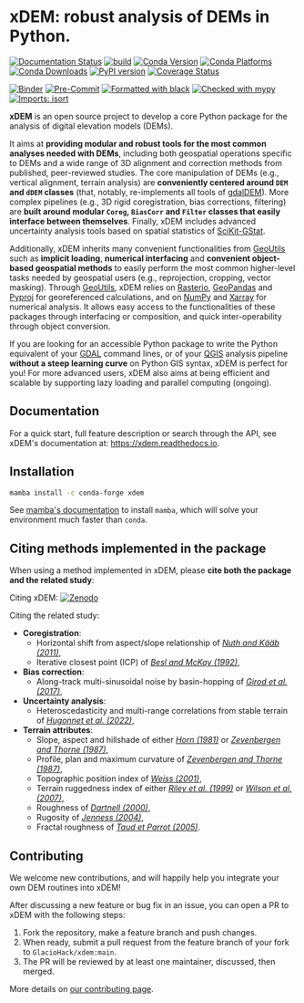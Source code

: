 # xDEM: robust analysis of DEMs in Python.

[![Documentation Status](https://readthedocs.org/projects/xdem/badge/?version=latest)](https://xdem.readthedocs.io/en/latest/?badge=latest)
[![build](https://github.com/GlacioHack/xdem/actions/workflows/python-package.yml/badge.svg)](https://github.com/GlacioHack/xdem/actions/workflows/python-package.yml)
[![Conda Version](https://img.shields.io/conda/vn/conda-forge/xdem.svg)](https://anaconda.org/conda-forge/xdem)
[![Conda Platforms](https://img.shields.io/conda/pn/conda-forge/xdem.svg)](https://anaconda.org/conda-forge/xdem)
[![Conda Downloads](https://img.shields.io/conda/dn/conda-forge/xdem.svg)](https://anaconda.org/conda-forge/xdem)
[![PyPI version](https://badge.fury.io/py/xdem.svg)](https://badge.fury.io/py/xdem)
[![Coverage Status](https://coveralls.io/repos/github/GlacioHack/xdem/badge.svg?branch=main)](https://coveralls.io/github/GlacioHack/xdem?branch=main)

[![Binder](https://mybinder.org/badge_logo.svg)](https://mybinder.org/v2/gh/GlacioHack/xdem/main)
[![Pre-Commit](https://img.shields.io/badge/pre--commit-enabled-brightgreen?logo=pre-commit&logoColor=white)](https://github.com/pre-commit/pre-commit)
[![Formatted with black](https://img.shields.io/badge/code%20style-black-000000.svg)](https://github.com/python/black)
[![Checked with mypy](http://www.mypy-lang.org/static/mypy_badge.svg)](http://mypy-lang.org/)
[![Imports: isort](https://img.shields.io/badge/%20imports-isort-%231674b1?style=flat&labelColor=ef8336)](https://pycqa.github.io/isort/)

**xDEM** is an open source project to develop a core Python package for the analysis of digital elevation models (DEMs).

It aims at **providing modular and robust tools for the most common analyses needed with DEMs**, including both geospatial
operations specific to DEMs and a wide range of 3D alignment and correction methods from published, peer-reviewed studies.
The core manipulation of DEMs (e.g., vertical alignment, terrain analysis) are **conveniently centered around `DEM` and `dDEM` classes** (that, notably, re-implements all tools
of [gdalDEM](https://gdal.org/programs/gdaldem.html)). More complex pipelines (e.g., 3D rigid coregistration, bias corrections, filtering) are **built around
modular `Coreg`, `BiasCorr` and `Filter` classes that easily interface between themselves**. Finally, xDEM includes advanced
uncertainty analysis tools based on spatial statistics of [SciKit-GStat](https://scikit-gstat.readthedocs.io/en/latest/).

Additionally, xDEM inherits many convenient functionalities from [GeoUtils](https://github.com/GlacioHack/geoutils) such as
**implicit loading**, **numerical interfacing** and **convenient object-based geospatial methods** to easily perform
the most common higher-level tasks needed by geospatial users (e.g., reprojection, cropping, vector masking). Through [GeoUtils](https://github.com/GlacioHack/geoutils), xDEM
relies on [Rasterio](https://github.com/rasterio/rasterio), [GeoPandas](https://github.com/geopandas/geopandas) and [Pyproj](https://github.com/pyproj4/pyproj)
for georeferenced calculations, and on [NumPy](https://github.com/numpy/numpy) and [Xarray](https://github.com/pydata/xarray) for numerical analysis. It allows easy access to
the functionalities of these packages through interfacing or composition, and quick inter-operability through object conversion.

If you are looking for an accessible Python package to write the Python equivalent of your [GDAL](https://gdal.org/) command lines, or of your
[QGIS](https://www.qgis.org/en/site/) analysis pipeline **without a steep learning curve** on Python GIS syntax, xDEM is perfect for you! For more advanced
users, xDEM also aims at being efficient and scalable by supporting lazy loading and parallel computing (ongoing).

## Documentation

For a quick start, full feature description or search through the API, see xDEM's documentation at: https://xdem.readthedocs.io.

## Installation

```bash
mamba install -c conda-forge xdem
```
See [mamba's documentation](https://mamba.readthedocs.io/en/latest/) to install `mamba`, which will solve your environment much faster than `conda`.

## Citing methods implemented in the package

When using a method implemented in xDEM, please **cite both the package and the related study**:

Citing xDEM: [![Zenodo](https://zenodo.org/badge/doi/10.5281/zenodo.4809697.svg)](https://zenodo.org/record/4809698)

Citing the related study:

- **Coregistration**:
  - Horizontal shift from aspect/slope relationship of *[Nuth and Kääb (2011)](https://doi.org/10.5194/tc-5-271-2011)*,
  - Iterative closest point (ICP) of *[Besl and McKay (1992)](http://dx.doi.org/10.1109/34.121791)*,
- **Bias correction**:
  - Along-track multi-sinusoidal noise by basin-hopping of *[Girod et al. (2017)](https://doi.org/10.3390/rs9070704)*,
- **Uncertainty analysis**:
  - Heteroscedasticity and multi-range correlations from stable terrain of *[Hugonnet et al. (2022)](https://doi.org/10.1109/JSTARS.2022.3188922)*,
- **Terrain attributes**:
  - Slope, aspect and hillshade of either *[Horn (1981)](http://dx.doi.org/10.1109/PROC.1981.11918)* or *[Zevenbergen and Thorne (1987)](http://dx.doi.org/10.1002/esp.3290120107)*,
  - Profile, plan and maximum curvature of *[Zevenbergen and Thorne (1987)](http://dx.doi.org/10.1002/esp.3290120107)*,
  - Topographic position index of *[Weiss (2001)](http://www.jennessent.com/downloads/TPI-poster-TNC_18x22.pdf)*,
  - Terrain ruggedness index of either *[Riley et al. (1999)](http://download.osgeo.org/qgis/doc/reference-docs/Terrain_Ruggedness_Index.pdf)* or *[Wilson et al. (2007)](http://dx.doi.org/10.1080/01490410701295962)*,
  - Roughness of *[Dartnell (2000)](http://dx.doi.org/10.14358/PERS.70.9.1081)*,
  - Rugosity of *[Jenness (2004)](https://doi.org/10.2193/0091-7648(2004)032[0829:CLSAFD]2.0.CO;2)*,
  - Fractal roughness of *[Taud et Parrot (2005)](https://doi.org/10.4000/geomorphologie.622)*.

## Contributing

We welcome new contributions, and will happily help you integrate your own DEM routines into xDEM!

After discussing a new feature or bug fix in an issue, you can open a PR to xDEM with the following steps:

1. Fork the repository, make a feature branch and push changes.
2. When ready, submit a pull request from the feature branch of your fork to `GlacioHack/xdem:main`.
3. The PR will be reviewed by at least one maintainer, discussed, then merged.

More details on [our contributing page](CONTRIBUTING.md).

